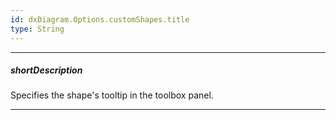 ```yaml
---
id: dxDiagram.Options.customShapes.title
type: String
---
```

---
##### shortDescription
Specifies the shape's tooltip in the toolbox panel.

---
